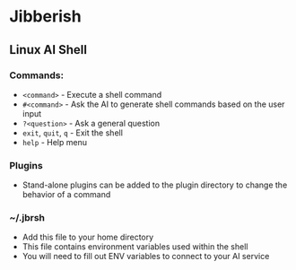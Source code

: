 # Jibberish
## Linux AI Shell

### Commands:
- `<command>`                 - Execute a shell command
- `#<command>`                - Ask the AI to generate shell commands based on the user input
- `?<question>`               - Ask a general question
- `exit`, `quit`, `q`         - Exit the shell
- `help`                      - Help menu

### Plugins
- Stand-alone plugins can be added to the plugin directory to change the behavior of a command

### ~/.jbrsh
- Add this file to your home directory
- This file contains environment variables used within the shell
- You will need to fill out ENV variables to connect to your AI service